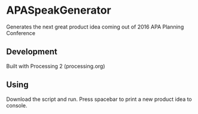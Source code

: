 # APASpeakGenerator
Generates the next great product idea coming out of 2016 APA Planning Conference

## Development
Built with Processing 2 (processing.org)

## Using
Download the script and run.  Press spacebar to print a new product idea to console.
